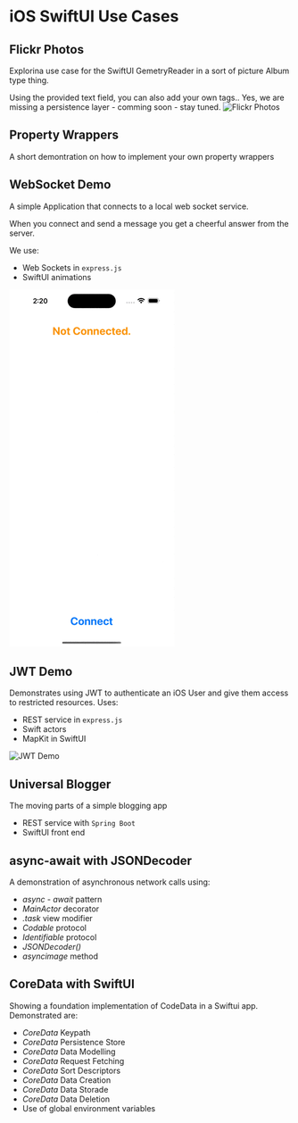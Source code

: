 # iOS SwiftUI Use Cases

## Flickr Photos
Explorina use case for the SwiftUI GemetryReader in a sort of picture Album type thing.

Using the provided text field, you can also add your own tags..
Yes, we are missing a persistence layer - comming soon - stay tuned.
![Flickr Photos](FlickrPhotoGallery/images/flickrPhotos.gif)

## Property Wrappers
A short demontration on how to implement your own property wrappers

## WebSocket Demo
A simple Application that connects to a local web socket service.

When you connect and send a message you get a cheerful answer from the server.

We use:
* Web Sockets in ```express.js```
* SwiftUI animations

![WebSocket](Websockets/image/websocketapp.gif)

## JWT Demo
Demonstrates using JWT to authenticate an iOS User and give them access to restricted resources.
Uses:
* REST service in ```express.js```
* Swift actors
* MapKit in SwiftUI

![JWT Demo](JWTDemo/images/jwtdemo.gif)

## Universal Blogger
The moving parts of a simple blogging app
* REST service with ```Spring Boot```
* SwiftUI front end

## async-await with JSONDecoder
A demonstration of asynchronous network calls using: 
* _*async - await*_ pattern
* _*MainActor*_ decorator
* _*.task*_ view modifier
* _*Codable*_ protocol
* _*Identifiable*_ protocol
* _*JSONDecoder()*_
* _*asyncimage*_ method


## CoreData with SwiftUI
Showing a foundation implementation of CodeData in a Swiftui app.
Demonstrated are:
* _CoreData_ Keypath
* _CoreData_ Persistence Store
* _CoreData_ Data Modelling
* _CoreData_ Request Fetching
* _CoreData_ Sort Descriptors
* _CoreData_ Data Creation
* _CoreData_ Data Storade
* _CoreData_ Data Deletion
* Use of global environment variables

